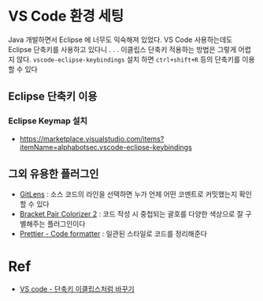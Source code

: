 # VS Code 환경 세팅
Java 개발하면서 Eclipse 에 너무도 익숙해져 있었다. VS Code 사용하는데도 Eclipse 단축키를 사용하고 있다니 . . . 이클립스 단축키 적용하는 방법은 그렇게 어렵지 않다. `vscode-eclipse-keybindings` 설치 하면 `ctrl+shift+R` 등의 단축키를 이용할 수 있다 

## Eclipse 단축키 이용
### Eclipse Keymap 설치
- https://marketplace.visualstudio.com/items?itemName=alphabotsec.vscode-eclipse-keybindings

## 그외 유용한 플러그인
- [GitLens](https://marketplace.visualstudio.com/items?itemName=eamodio.gitlens) : 소스 코드의 라인을 선택하면 누가 언제 어떤 코멘트로 커밋했는지 확인할 수 있다
- [Bracket Pair Colorizer 2](https://marketplace.visualstudio.com/items?itemName=CoenraadS.bracket-pair-colorizer-2) : 코드 작성 시 중첩되는 괄호를 다양한 색상으로 잘 구별해주는 플러그인이다
- [Prettier - Code formatter](https://marketplace.visualstudio.com/items?itemName=esbenp.prettier-vscode) : 일관된 스타일로 코드를 정리해준다

# Ref
- [VS code - 단축키 이클립스처럼 바꾸기](https://gocoder.tistory.com/1423)